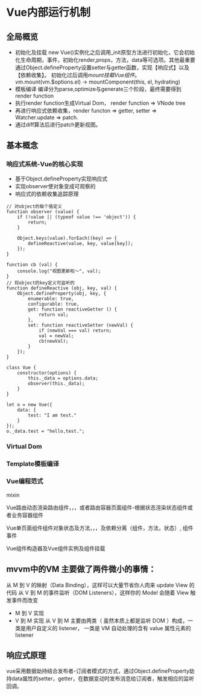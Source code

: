 # Vue内部运行机制

## 全局概览
- 初始化及挂载
  new Vue()实例化之后调用_init原型方法进行初始化，它会初始化生命周期，事件，初始化render,props，方法，data等可选项。其他最重要通过Object.defineProperty设置setter与getter函数，实现【响应式】以及【依赖收集】。
  初始化过后调用$mount挂载Vue组件。 vm.$mount(vm.$options.el) -> mountComponent(this, el, hydrating)
- 模板编译
  编译分为parse,optimize与generate三个阶段，最终需要得到render function
- 执行render function生成Virtual Dom， render function => VNode tree
- 再进行响应式依赖收集，render functon => getter, setter => Watcher.update => patch.
- 通过diff算法后进行patch更新视图。

## 基本概念
### 响应式系统-Vue的核心实现
- 基于Object.defineProperty实现响应式
- 实现observer使对象变成可观察的
- 响应式的依赖收集追踪原理

```
// 对object的每个值定义
function observer (value) {
    if (!value || (typeof value !== 'object')) {
        return;
    }
    
    Object.keys(value).forEach((key) => {
        defineReactive(value, key, value[key]);
    });
}

function cb (val) {
    console.log("视图更新啦～", val);
}
// 将object的key定义可监听的
function defineReactive (obj, key, val) {
    Object.defineProperty(obj, key, {
        enumerable: true,
        configurable: true,
        get: function reactiveGetter () {
            return val;         
        },
        set: function reactiveSetter (newVal) {
            if (newVal === val) return;
            val = newVal;
            cb(newVal);
        }
    });
}

class Vue {
    constructor(options) {
        this._data = options.data;
        observer(this._data);
    }
}

let o = new Vue({
    data: {
        test: "I am test."
    }
});
o._data.test = "hello,test.";
```
### Virtual Dom
### Template模板编译



### Vue编程范式
mixin


Vue路由动态渲染路由组件，，，或者路由容器页面组件-根据状态渲染状态组件或者业务容器组件


Vue单页面组件组件对象状态及方法，，，及依赖分离（组件，方法，状态）, 组件事件

Vue组件构造器及Vue组件实例及组件挂载


## mvvm中的VM 主要做了两件微小的事情：
从 M 到 V 的映射（Data Binding），这样可以大量节省你人肉来 update View 的代码
从 V 到 M 的事件监听（DOM Listeners），这样你的 Model 会随着 View 触发事件而改变
- M 到 V 实现
- V 到 M 实现
  从 V 到 M 主要由两类（ 虽然本质上都是监听 DOM ）构成，一类是用户自定义的 listener， 一类是 VM 自动处理的含有 value 属性元素的 listener

## 响应式原理
vue采用数据劫持结合发布者-订阅者模式的方式，通过Object.defineProperty劫持data属性的setter，getter，在数据变动时发布消息给订阅者，触发相应的监听回调。